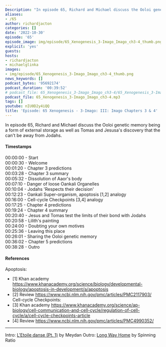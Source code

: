 ```yaml
---
Description: "In episode 65, Richard and Michael discuss the Ooloi genetic memory being a form of external storage as well as Tomas and Jesusa's discovery that the can't be away from Jodahs."
aliases:
- /65
author: richardjacton
categories: []
date: '2022-10-30'
episode: '65'
episode_image: img/episode/65_Xenogenesis_3-Imago_Imago_ch3-4_thumb.png
explicit: 'yes'
guests:
hosts:
- richardjacton
- michaelglinka
images:
- img/episode/65_Xenogenesis_3-Imago_Imago_ch3-4_thumb.png
news_keywords: []
podcast_bytes: '95692174'
podcast_duration: '00:39:52'
# podcast_file: 65_Xenogenesis_3-Imago_Imago_ch3-4/65_Xenogenesis_3-Imago_Imago_ch3-4.mp3
podcast_file: 65_Xenogenesis_3-Imago_Imago_ch3-4.mp3
tags: []
youtube: nIU0D2y4iQQ
title: 'Episode: 65 Xenogenesis - 3-Imago: III: Imago Chapters 3 & 4'
---
```


In episode 65, Richard and Michael discuss the Ooloi genetic memory being a form of external storage as well as Tomas and Jesusa's discovery that the can't be away from Jodahs.

#### Timestamps

00:00:00 - Start\
00:00:30 - Welcome\
00:01:20 - Chapter 3 predictions\
00:03:28 - Chapter 3 summary\
00:05:32 - Dissolution of Aaor's body\
00:07:10 - Danger of loose Oankali Organelles\
00:10:04 - Jodahs 'Respects their decision'\
00:12:23 - Oankali Super-organism, apoptosis [1,2] analogy\
00:16:00 - Cell-cycle Checkpoints [3,4] analogy\
00:17:25 - Chapter 4 predictions\
00:19:24 - Chapter 4 summary\
00:20:40 - Jesus and Tomas test the limits of their bond with Jodahs\
00:20:58 - Lilith's painting\
00:24:00 - Doubting your own motives\
00:25:36 - Leaving this place\
00:26:01 - Sharing the Ooloi genetic memory\
00:36:02 - Chapter 5 predictions\
00:38:28 - Outro

#### References

Apoptosis:
- [1] Khan academy https://www.khanacademy.org/science/biology/developmental-biology/apoptosis-in-development/a/apoptosis
- [2] Review https://www.ncbi.nlm.nih.gov/pmc/articles/PMC2117903/
Cell-cycle Checkpoints:
- [3] Khan academy https://www.khanacademy.org/science/ap-biology/cell-communication-and-cell-cycle/regulation-of-cell-cycle/a/cell-cycle-checkpoints-article
- [4] Review https://www.ncbi.nlm.nih.gov/pmc/articles/PMC4990352/

---
Intro: [L'Etoile danse (Pt. 1)](https://freemusicarchive.org/music/Meydan/Havor/6-_LEtoile_danse_Pt_1_1738) by Meydan
Outro: [Long Way Home](https://freemusicarchive.org/music/Spinning_Ratio/Long_Way_Home/Long_Way_Home) by Spinning Ratio
